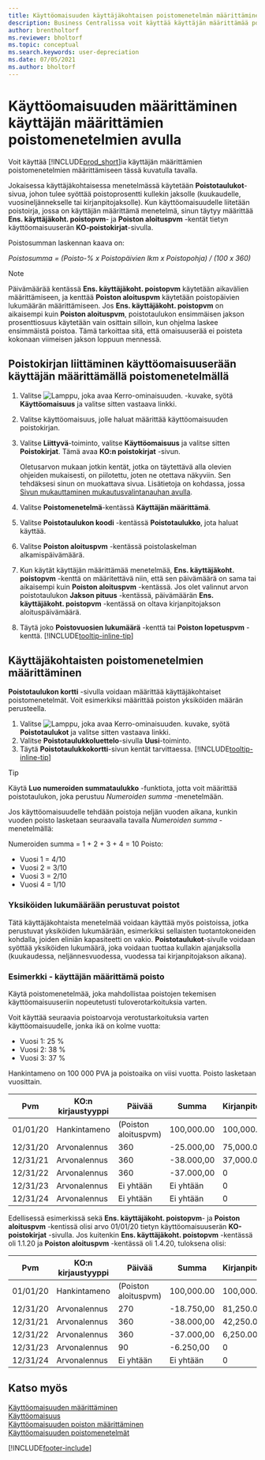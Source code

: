 ```yaml
---
title: Käyttöomaisuuden käyttäjäkohtaisen poistomenetelmän määrittäminen
description: Business Centralissa voit käyttää käyttäjän määrittämää poistomenetelmää omaisuuserän poistomenetelmän määrittämiseen Käyttöomaisuuskortti-sivulla.
author: brentholtorf
ms.reviewer: bholtorf
ms.topic: conceptual
ms.search.keywords: user-depreciation
ms.date: 07/05/2021
ms.author: bholtorf
---
```


# Käyttöomaisuuden määrittäminen käyttäjän määrittämien poistomenetelmien avulla

Voit käyttää [!INCLUDE[prod_short](includes/prod_short.md)]ia käyttäjän määrittämien poistomenetelmien määrittämiseen tässä kuvatulla tavalla.

Jokaisessa käyttäjäkohtaisessa menetelmässä käytetään **Poistotaulukot**-sivua, johon tulee syöttää poistoprosentti kullekin jaksolle (kuukaudelle, vuosineljännekselle tai kirjanpitojaksolle). Kun käyttöomaisuudelle liitetään poistoirja, jossa on käyttäjän määrittämä menetelmä, sinun täytyy määrittää **Ens. käyttäjäkoht. poistopvm**- ja **Poiston aloituspvm** -kentät tietyn käyttöomaisuuserän **KO-poistokirjat**-sivulla.  

Poistosumman laskennan kaava on:  

*Poistosumma = (Poisto-% x Poistopäivien lkm x Poistopohja) / (100 x 360)*


> [!NOTE]  
> Päivämäärää kentässä **Ens. käyttäjäkoht. poistopvm** käytetään aikavälien määrittämiseen, ja kenttää **Poiston aloituspvm** käytetään poistopäivien lukumäärän määrittämiseen. Jos **Ens. käyttäjäkoht. poistopvm** on aikaisempi kuin **Poiston aloituspvm**, poistotaulukon ensimmäisen jakson prosenttiosuus käytetään vain osittain silloin, kun ohjelma laskee ensimmäistä poistoa. Tämä tarkoittaa sitä, että omaisuuserää ei poisteta kokonaan viimeisen jakson loppuun mennessä.

## Poistokirjan liittäminen käyttöomaisuuserään käyttäjän määrittämällä poistomenetelmällä

1. Valitse ![Lamppu, joka avaa Kerro-ominaisuuden.](media/ui-search/search_small.png "Kerro, mitä haluat tehdä") -kuvake, syötä **Käyttöomaisuus** ja valitse sitten vastaava linkki.
2. Valitse käyttöomaisuus, jolle haluat määrittää käyttöomaisuuden poistokirjan.
3. Valitse **Liittyvä**-toiminto, valitse **Käyttöomaisuus** ja valitse sitten **Poistokirjat**. Tämä avaa **KO:n poistokirjat** -sivun.

   Oletusarvon mukaan jotkin kentät, jotka on täytettävä alla olevien ohjeiden mukaisesti, on piilotettu, joten ne otettava näkyviin. Sen tehdäksesi sinun on muokattava sivua. Lisätietoja on kohdassa, jossa [Sivun mukauttaminen mukautusvalintanauhan avulla](ui-personalization-user.md#to-start-personalizing-a-page-through-the-personalizing-banner).
4. Valitse **Poistomenetelmä**-kentässä **Käyttäjän määrittämä**.
5. Valitse **Poistotaulukon koodi** -kentässä **Poistotaulukko**, jota haluat käyttää.
6. Valitse **Poiston aloituspvm** -kentässä poistolaskelman alkamispäivämäärä.
7. Kun käytät käyttäjän määrittämää menetelmää, **Ens. käyttäjäkoht. poistopvm** -kenttä on määritettävä niin, että sen päivämäärä on sama tai aikaisempi kuin  **Poiston aloituspvm** -kentässä. Jos olet valinnut arvon poistotaulukon **Jakson pituus** -kentässä, päivämäärän **Ens. käyttäjäkoht. poistopvm** -kentässä on oltava kirjanpitojakson aloituspäivämäärä.
8. Täytä joko **Poistovuosien lukumäärä** -kenttä tai **Poiston lopetuspvm** -kenttä. [!INCLUDE[tooltip-inline-tip](includes/tooltip-inline-tip_md.md)] 

## Käyttäjäkohtaisten poistomenetelmien määrittäminen

**Poistotaulukon kortti** -sivulla voidaan määrittää käyttäjäkohtaiset poistomenetelmät. Voit esimerkiksi määrittää poiston yksiköiden määrän perusteella.  

1. Valitse ![Lamppu, joka avaa Kerro-ominaisuuden.](media/ui-search/search_small.png "Kerro, mitä haluat tehdä") kuvake, syötä **Poistotaulukot** ja valitse sitten vastaava linkki.  
2. Valitse **Poistotaulukkoluettelo**-sivulla **Uusi**-toiminto.  
3. Täytä **Poistotaulukkokortti**-sivun kentät tarvittaessa. [!INCLUDE[tooltip-inline-tip](includes/tooltip-inline-tip_md.md)]  

> [!TIP]
> Käytä **Luo numeroiden summataulukko** -funktiota, jotta voit määrittää poistotaulukon, joka perustuu *Numeroiden summa* -menetelmään.

Jos käyttöomaisuudelle tehdään poistoja neljän vuoden aikana, kunkin vuoden poisto lasketaan seuraavalla tavalla *Numeroiden summa* -menetelmällä:

Numeroiden summa = 1 + 2 + 3 + 4 = 10 Poisto:

* Vuosi 1 = 4/10  
* Vuosi 2 = 3/10  
* Vuosi 3 = 2/10  
* Vuosi 4 = 1/10  

### Yksiköiden lukumäärään perustuvat poistot

Tätä käyttäjäkohtaista menetelmää voidaan käyttää myös poistoissa, jotka perustuvat yksiköiden lukumäärään, esimerkiksi sellaisten tuotantokoneiden kohdalla, joiden eliniän kapasiteetti on vakio. **Poistotaulukot**-sivulle voidaan syöttää yksiköiden lukumäärä, joka voidaan tuottaa kullakin ajanjaksolla (kuukaudessa, neljännesvuodessa, vuodessa tai kirjanpitojakson aikana).  

### Esimerkki - käyttäjän määrittämä poisto

Käytä poistomenetelmää, joka mahdollistaa poistojen tekemisen käyttöomaisuuseriin nopeutetusti tuloverotarkoituksia varten.  

Voit käyttää seuraavia poistoarvoja verotustarkoituksia varten käyttöomaisuudelle, jonka ikä on kolme vuotta:  

* Vuosi 1: 25 %  
* Vuosi 2: 38 %  
* Vuosi 3: 37 %  

Hankintameno on 100 000 PVA ja poistoaika on viisi vuotta. Poisto lasketaan vuosittain.  

| Pvm | KO:n kirjaustyyppi | Päivää | Summa | Kirjanpitoarvo |
| --- | --- | --- | --- | --- |
| 01/01/20 |Hankintameno |(Poiston aloituspvm) |100,000.00 |100,000.00 |
| 12/31/20 |Arvonalennus |360 |-25.000,00 |75,000.00 |
| 12/31/21 |Arvonalennus |360 |-38.000,00 |37,000.00 |
| 12/31/22 |Arvonalennus |360 |-37.000,00 |0 |
| 12/31/23 |Arvonalennus |Ei yhtään |Ei yhtään |0 |
| 12/31/24 |Arvonalennus |Ei yhtään |Ei yhtään |0 |

Edellisessä esimerkissä sekä **Ens. käyttäjäkoht. poistopvm**- ja **Poiston aloituspvm** -kentissä olisi arvo 01/01/20 tietyn käyttöomaisuuserän **KO-poistokirjat** -sivulla. Jos kuitenkin **Ens. käyttäjäkoht. poistopvm** -kentässä oli 1.1.20 ja **Poiston aloituspvm** -kentässä oli 1.4.20, tuloksena olisi:  

| Pvm | KO:n kirjaustyyppi | Päivää | Summa | Kirjanpitoarvo |
| --- | --- | --- | --- | --- |
| 01/01/20 |Hankintameno |(Poiston aloituspvm) |100,000.00 |100,000.00 |
| 12/31/20 |Arvonalennus |270 |-18.750,00 |81,250.00 |
| 12/31/21 |Arvonalennus |360 |-38.000,00 |42,250.00 |
| 12/31/22 |Arvonalennus |360 |-37.000,00 |6,250.00 |
| 12/31/23 |Arvonalennus |90 |-6.250,00 |0 |
| 12/31/24 |Arvonalennus |Ei yhtään |Ei yhtään |0 |


## Katso myös
[Käyttöomaisuuden määrittäminen](fa-setup.md)  
[Käyttöomaisuus](fa-manage.md)  
[Käyttöomaisuuden poiston määrittäminen](fa-how-setup-depreciation.md)  
[Käyttöomaisuuden poistomenetelmät](fa-depreciation-methods.md)

[!INCLUDE[footer-include](includes/footer-banner.md)]
